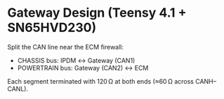 # Gateway Design (Teensy 4.1 + SN65HVD230)

Split the CAN line near the ECM firewall:
- CHASSIS bus: IPDM ↔ Gateway (CAN1)
- POWERTRAIN bus: Gateway (CAN2) ↔ ECM

Each segment terminated with 120 Ω at both ends (≈60 Ω across CANH–CANL).
